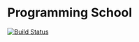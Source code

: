 # Programming School

[![Build Status](https://travis-ci.org/michalkowol/programming-school.svg?branch=master)](https://travis-ci.org/michalkowol/programming-school)
